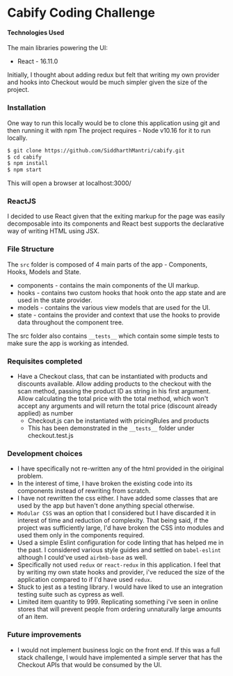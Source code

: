 # Cabify Coding Challenge

#### Technologies Used

The main libraries powering the UI:
  - React - 16.11.0

Initially, I thought about adding redux but felt that writing my own provider and hooks into Checkout would be much simpler given the size of the project.

### Installation

One way to run this locally would be to clone this application using git and then running it with npm
The project requires - Node v10.16 for it to run locally.

```sh
$ git clone https://github.com/SiddharthMantri/cabify.git
$ cd cabify
$ npm install
$ npm start
```
This will open a browser at localhost:3000/

### ReactJS
I decided to use React given that the exiting markup for the page was easily decomposable into its components and React best supports the declarative way of writing HTML using JSX. 

### File Structure
The `src` folder is composed of 4 main parts of the app - Components, Hooks, Models and State. 

- components - contains the main components of the UI markup. 
- hooks - contains two custom hooks that hook onto the app state and are used in the state provider.
- models - contains the various view models that are used for the UI.
- state - contains the provider and context that use the hooks to provide data throughout the component tree.

The src folder also contains `__tests__` which contain some simple tests to make sure the app is working as intended. 

### Requisites completed

- Have a Checkout class, that can be instantiated with products and discounts available. Allow adding products to the checkout with the scan method, passing the product ID as string in his first argument. Allow calculating the total price with the total method, which won't accept any arguments and will return the total price (discount already applied) as number
  - Checkout.js can be instantiated with pricingRules and products
  - This has been demonstrated in the `__tests__` folder under checkout.test.js


### Development choices

- I have specifically not re-written any of the html provided in the oiriginal problem.
- In the interest of time, I have broken the existing code into its components instead of rewriting from scratch.
- I have not rewritten the css either. I have added some classes that are used by the app but haven't done anything special otherwise.
- `Modular CSS` was an option that I considered but I have discarded it in interest of time and reduction of complexity. That being said, if the project was sufficiently large, I'd have broken the CSS into modules and used them only in the components required. 
- Used a simple Eslint configuration for code linting that has helped me in the past. I considered various style guides and settled on `babel-eslint` although I could've used `airbnb-base` as well. 
- Specifically not used `redux` or `react-redux` in this application. I feel that by writing my own state hooks and provider, i've reduced the size of the application compared to if I'd have used `redux`.
- Stuck to jest as a testing library. I would have liked to use an integration testing suite such as cypress as well. 
- Limited item quantity to 999. Replicating something i've seen in online stores that will prevent people from ordering unnaturally large amounts of an item.



### Future improvements
- I would not implement business logic on the front end. If this was a full stack challenge, I would have implemented a simple server that has the Checkout APIs that would be consumed by the UI.
